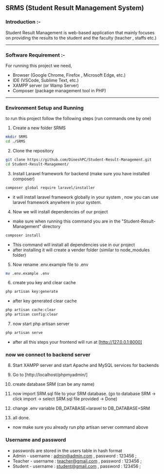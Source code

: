 ## SRMS (Student Result Management System)

### Introduction :- 
Student Result Management is web-based application that mainly focuses on providing the results to the student and the faculty (teacher , staffs etc.)

---
### Software Requirement :-
For running this project we need,

- Browser (Google Chrome, Firefox , Microsoft Edge, etc.)
- IDE  (VSCode,  Sublime Text, etc.)
- XAMPP server (or Wamp Server)
- Composer (package management tool in PHP)

----

### Environment Setup and Running
to run this project follow the following steps (run commands one by one)

1. Create a new folder SRMS
```bash
mkdir SRMS
cd ./SRMS
```

2. Clone the repository
```bash
git clone https://github.com/DineshPC/Student-Result-Management.git
cd Student-Result-Management/
```
3. Install Laravel framework for backend 
(make sure you have installed composer)
```bash
composer global require laravel/installer
```
- it will install laravel framework globally in your system , now you can use laravel framework anywhere in your system.

4. Now we will install dependencies of our project
- make sure when running this command you are in the "Student-Result-Management" directory
```bash
composer install
```
- This command will install all dependencies use in our project 
- after installing it will create a vender folder (similar to node_modules folder)

5. Now rename .env.example file to .env
```bash
mv .env.example .env
```

6. create you key and clear cache
```bash
php artisan key:generate
```
- after key generated clear cache
```bash
php artisan cache:clear 
php artisan config:clear
```

7. now start php artisan server
```bash
php artisan serve
```

- after all this steps your frontend will run at [http://127.0.0.1:8000]


### now we connect to backend server 
8. Start XAMPP server and start Apache and MySQL services for backends

8. Go to [http://localhost/phpmyadmin/]

10. create database SRM (can be any name)

11. now import SRM.sql file to your SRM database. (go to database SRM -> click import -> select SRM.sql file provided -> Done)

12. change .env variable DB_DATABASE=laravel to DB_DATABASE=SRM

13. all done. 
- now make sure you already run php artisan server command above

### Username and password

- passwords are stored in the users table in hash format 
- Admin - username : <a href='#' style='pointer-events: none; color: inherit' name='admin'>admin@admin.com</a> , password : 123456 ;
- Teacher - username : <a href='#' style='pointer-events: none; color: inherit' name='admin'>teacher@gmail.com</a> , password : 123456 ;
- Student - username : <a href='#' style='pointer-events: none; color: inherit' name='admin'>student@gmail.com</a> , password : 123456 ;


